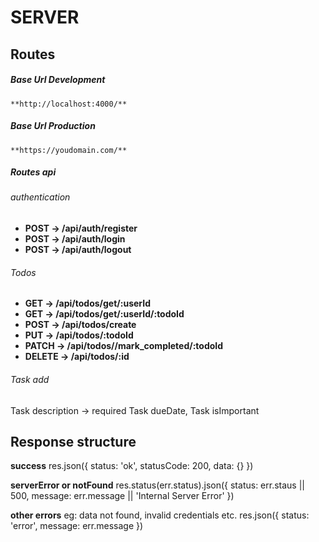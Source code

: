 # SERVER


## Routes

##### Base Url Development

    **http://localhost:4000/**

##### Base Url Production

    **https://youdomain.com/**


##### Routes api

###### authentication

- **POST  ->  /api/auth/register** 
- **POST  ->  /api/auth/login**
- **POST  ->  /api/auth/logout**

###### Todos

- **GET    -> /api/todos/get/:userId**
- **GET    -> /api/todos/get/:userId/:todoId**
- **POST   -> /api/todos/create**
- **PUT    -> /api/todos/:todoId** 
- **PATCH  -> /api/todos//mark_completed/:todoId**
- **DELETE -> /api/todos/:id**

###### Task add
Task description -> required
Task dueDate,
Task isImportant

## Response structure

**success**
res.json({
    status: 'ok',
    statusCode: 200,
    data: {}
})

**serverError or notFound**
res.status(err.status).json({
    status: err.staus || 500,
    message: err.message || 'Internal Server Error'
})

**other errors**
eg: data not found, invalid credentials etc.
res.json({
    status: 'error',
    message: err.message
})
